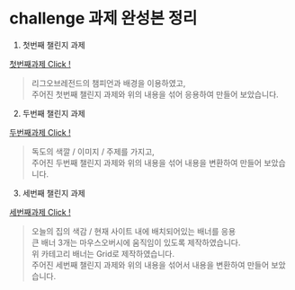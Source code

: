 # challenge 과제 완성본 정리

01. 첫번째 챌린지 과제

[첫번째과제  Click !](https://github.com/kimhyunuoo/CSS-Layout-challenge/blob/master/challenge01/image/challenge01.png)

> 리그오브레전드의 챔피언과 배경을 이용하였고, <br>
> 주어진 첫번째 챌린지 과제와 위의 내용을 섞어 응용하여 만들어 보았습니다.

02. 두번째 챌린지 과제

[두번째과제 Click !](https://github.com/kimhyunuoo/CSS-Layout-challenge/blob/master/challenge02/images/challenge02.png)

> 독도의 색깔 / 이미지 / 주제를 가지고,<br>
> 주어진 두번째 챌린지 과제와 위의 내용을 섞어 내용을 변환하여 만들어 보았습니다.

03. 세번째 챌린지 과제

[세번째과제 Click !](https://github.com/kimhyunuoo/CSS-Layout-challenge/blob/master/challenge03/images/challenge03.png)

> 오늘의 집의 색감 / 현재 사이트 내에 배치되어있는 배너를 응용<br>
> 큰 배너 3개는 마우스오버시에 움직임이 있도록 제작하였습니다.<br>
> 위 카테고리 배너는 Grid로 제작하였습니다.<br>
> 주어진 세번째 챌린지 과제와 위의 내용을 섞어서 내용을 변환하여 만들어 보았습니다.
